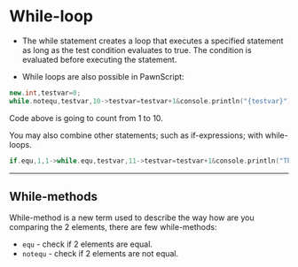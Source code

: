 # While-loop
- The while statement creates a loop that executes a specified statement as long as the test condition evaluates to true. The condition is evaluated before executing the statement.

- While loops are also possible in PawnScript:

```cpp
new.int,testvar=0;
while.notequ,testvar,10->testvar=testvar+1&console.println("{testvar}");
```

Code above is going to count from 1 to 10.

You may also combine other statements; such as if-expressions; with while-loops.

```cpp
if.equ,1,1->while.equ,testvar,11->testvar=testvar+1&console.println("This should be printed again!");
```

---------------------------------------------------------------------------------------------------------

## While-methods

While-method is a new term used to describe the way how are you comparing the 2 elements, there are few while-methods:

- `equ` - check if 2 elements are equal.
- `notequ` - check if 2 elements are not equal.